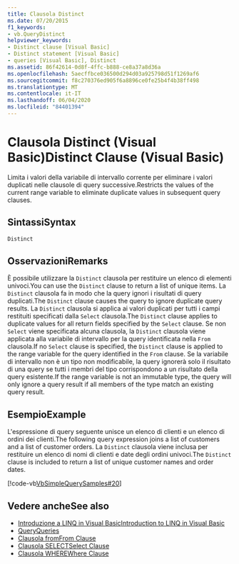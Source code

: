 ```yaml
---
title: Clausola Distinct
ms.date: 07/20/2015
f1_keywords:
- vb.QueryDistinct
helpviewer_keywords:
- Distinct clause [Visual Basic]
- Distinct statement [Visual Basic]
- queries [Visual Basic], Distinct
ms.assetid: 86f42614-0d8f-4ffc-b888-ce8a37a8d36a
ms.openlocfilehash: 5aecffbce036500d294d03a925798d51f1269af6
ms.sourcegitcommit: f8c270376ed905f6a8896ce0fe25b4f4b38ff498
ms.translationtype: MT
ms.contentlocale: it-IT
ms.lasthandoff: 06/04/2020
ms.locfileid: "84401394"
---
```

# <a name="distinct-clause-visual-basic"></a><span data-ttu-id="4bbb1-102">Clausola Distinct (Visual Basic)</span><span class="sxs-lookup"><span data-stu-id="4bbb1-102">Distinct Clause (Visual Basic)</span></span>
<span data-ttu-id="4bbb1-103">Limita i valori della variabile di intervallo corrente per eliminare i valori duplicati nelle clausole di query successive.</span><span class="sxs-lookup"><span data-stu-id="4bbb1-103">Restricts the values of the current range variable to eliminate duplicate values in subsequent query clauses.</span></span>  
  
## <a name="syntax"></a><span data-ttu-id="4bbb1-104">Sintassi</span><span class="sxs-lookup"><span data-stu-id="4bbb1-104">Syntax</span></span>  
  
```vb  
Distinct  
```  
  
## <a name="remarks"></a><span data-ttu-id="4bbb1-105">Osservazioni</span><span class="sxs-lookup"><span data-stu-id="4bbb1-105">Remarks</span></span>  
 <span data-ttu-id="4bbb1-106">È possibile utilizzare la `Distinct` clausola per restituire un elenco di elementi univoci.</span><span class="sxs-lookup"><span data-stu-id="4bbb1-106">You can use the `Distinct` clause to return a list of unique items.</span></span> <span data-ttu-id="4bbb1-107">La `Distinct` clausola fa in modo che la query ignori i risultati di query duplicati.</span><span class="sxs-lookup"><span data-stu-id="4bbb1-107">The `Distinct` clause causes the query to ignore duplicate query results.</span></span> <span data-ttu-id="4bbb1-108">La `Distinct` clausola si applica ai valori duplicati per tutti i campi restituiti specificati dalla `Select` clausola.</span><span class="sxs-lookup"><span data-stu-id="4bbb1-108">The `Distinct` clause applies to duplicate values for all return fields specified by the `Select` clause.</span></span> <span data-ttu-id="4bbb1-109">Se non `Select` viene specificata alcuna clausola, la `Distinct` clausola viene applicata alla variabile di intervallo per la query identificata nella `From` clausola.</span><span class="sxs-lookup"><span data-stu-id="4bbb1-109">If no `Select` clause is specified, the `Distinct` clause is applied to the range variable for the query identified in the `From` clause.</span></span> <span data-ttu-id="4bbb1-110">Se la variabile di intervallo non è un tipo non modificabile, la query ignorerà solo il risultato di una query se tutti i membri del tipo corrispondono a un risultato della query esistente.</span><span class="sxs-lookup"><span data-stu-id="4bbb1-110">If the range variable is not an immutable type, the query will only ignore a query result if all members of the type match an existing query result.</span></span>  
  
## <a name="example"></a><span data-ttu-id="4bbb1-111">Esempio</span><span class="sxs-lookup"><span data-stu-id="4bbb1-111">Example</span></span>  
 <span data-ttu-id="4bbb1-112">L'espressione di query seguente unisce un elenco di clienti e un elenco di ordini dei clienti.</span><span class="sxs-lookup"><span data-stu-id="4bbb1-112">The following query expression joins a list of customers and a list of customer orders.</span></span> <span data-ttu-id="4bbb1-113">La `Distinct` clausola viene inclusa per restituire un elenco di nomi di clienti e date degli ordini univoci.</span><span class="sxs-lookup"><span data-stu-id="4bbb1-113">The `Distinct` clause is included to return a list of unique customer names and order dates.</span></span>  
  
 [!code-vb[VbSimpleQuerySamples#20](~/samples/snippets/visualbasic/VS_Snippets_VBCSharp/VbSimpleQuerySamples/VB/QuerySamples1.vb#20)]  
  
## <a name="see-also"></a><span data-ttu-id="4bbb1-114">Vedere anche</span><span class="sxs-lookup"><span data-stu-id="4bbb1-114">See also</span></span>

- [<span data-ttu-id="4bbb1-115">Introduzione a LINQ in Visual Basic</span><span class="sxs-lookup"><span data-stu-id="4bbb1-115">Introduction to LINQ in Visual Basic</span></span>](../../programming-guide/language-features/linq/introduction-to-linq.md)
- [<span data-ttu-id="4bbb1-116">Query</span><span class="sxs-lookup"><span data-stu-id="4bbb1-116">Queries</span></span>](index.md)
- [<span data-ttu-id="4bbb1-117">Clausola from</span><span class="sxs-lookup"><span data-stu-id="4bbb1-117">From Clause</span></span>](from-clause.md)
- [<span data-ttu-id="4bbb1-118">Clausola SELECT</span><span class="sxs-lookup"><span data-stu-id="4bbb1-118">Select Clause</span></span>](select-clause.md)
- [<span data-ttu-id="4bbb1-119">Clausola WHERE</span><span class="sxs-lookup"><span data-stu-id="4bbb1-119">Where Clause</span></span>](where-clause.md)
